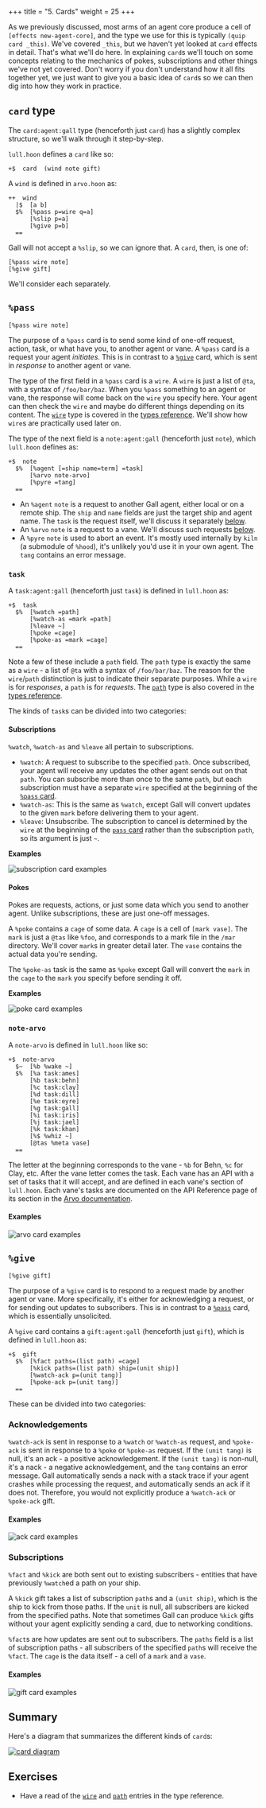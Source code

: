 +++
title = "5. Cards"
weight = 25
+++

As we previously discussed, most arms of an agent core produce a cell of
`[effects new-agent-core]`, and the type we use for this is typically `(quip card _this)`. We've covered `_this`, but we haven't yet looked at `card` effects
in detail. That's what we'll do here. In explaining `card`s we'll touch on some
concepts relating to the mechanics of pokes, subscriptions and other things
we've not yet covered. Don't worry if you don't understand how it all fits
together yet, we just want to give you a basic idea of `card`s so we can then
dig into how they work in practice.

## `card` type

The `card:agent:gall` type (henceforth just `card`) has a slightly complex
structure, so we'll walk through it step-by-step.

`lull.hoon` defines a `card` like so:

```hoon
+$  card  (wind note gift)
```

A `wind` is defined in `arvo.hoon` as:

```hoon
++  wind
  |$  [a b]
  $%  [%pass p=wire q=a]
      [%slip p=a]
      [%give p=b]
  ==
```

Gall will not accept a `%slip`, so we can ignore that. A `card`, then, is one
of:

```hoon
[%pass wire note]
[%give gift]
```

We'll consider each separately.

## `%pass`

```hoon
[%pass wire note]
```

The purpose of a `%pass` card is to send some kind of one-off request, action,
task, or what have you, to another agent or vane. A `%pass` card is a request
your agent _initiates_. This is in contrast to a [`%give`](#give) card, which is
sent in _response_ to another agent or vane.

The type of the first field in a `%pass` card is a `wire`. A `wire` is just a
list of `@ta`, with a syntax of `/foo/bar/baz`. When you `%pass` something to an
agent or vane, the response will come back on the `wire` you specify here. Your
agent can then check the `wire` and maybe do different things depending on its
content. The [`wire`](/courses/app-school/types#wire) type is covered in
the [types reference](/courses/app-school/types). We'll show how `wire`s
are practically used later on.

The type of the next field is a `note:agent:gall` (henceforth just `note`), which
`lull.hoon` defines as:

```hoon
+$  note
  $%  [%agent [=ship name=term] =task]
      [%arvo note-arvo]
      [%pyre =tang]
  ==
```

- An `%agent` `note` is a request to another Gall agent, either local or on a
  remote ship. The `ship` and `name` fields are just the target ship and agent
  name. The `task` is the request itself, we'll discuss it separately
  [below](#task).
- An `%arvo` `note` is a request to a vane. We'll discuss such requests
  [below](#note-arvo).
- A `%pyre` `note` is used to abort an event. It's mostly used internally by
  `kiln` (a submodule of `%hood`), it's unlikely you'd use it in your own agent. The `tang` contains an
  error message.

### `task`

A `task:agent:gall` (henceforth just `task`) is defined in `lull.hoon` as:

```hoon
+$  task
  $%  [%watch =path]
      [%watch-as =mark =path]
      [%leave ~]
      [%poke =cage]
      [%poke-as =mark =cage]
  ==
```

Note a few of these include a `path` field. The `path` type is exactly the same
as a `wire` - a list of `@ta` with a syntax of `/foo/bar/baz`. The reason for
the `wire`/`path` distinction is just to indicate their separate purposes. While
a `wire` is for _responses_, a `path` is for _requests_. The
[`path`](/courses/app-school/types#path) type is also covered in the
[types reference](/courses/app-school/types).

The kinds of `task`s can be divided into two categories:

#### Subscriptions

`%watch`, `%watch-as` and `%leave` all pertain to subscriptions.

- `%watch`: A request to subscribe to the specified `path`. Once subscribed,
  your agent will receive any updates the other agent sends out on that `path`.
  You can subscribe more than once to the same `path`, but each subscription
  must have a separate `wire` specified at the beginning of the [`%pass`
  card](#pass).
- `%watch-as`: This is the same as `%watch`, except Gall will convert updates to
  the given `mark` before delivering them to your agent.
- `%leave`: Unsubscribe. The subscription to cancel is determined by the `wire`
  at the beginning of the [`pass` card](#pass) rather than the subscription
  `path`, so its argument is just `~`.

**Examples**

![subscription card examples](https://media.urbit.org/courses/app-school/sub-cards.svg)

#### Pokes

Pokes are requests, actions, or just some data which you send to another agent.
Unlike subscriptions, these are just one-off messages.

A `%poke` contains a `cage` of some data. A `cage` is a cell of `[mark vase]`.
The `mark` is just a `@tas` like `%foo`, and corresponds to a mark file in the
`/mar` directory. We'll cover `mark`s in greater detail later. The `vase` contains
the actual data you're sending.

The `%poke-as` task is the same as `%poke` except Gall will convert the `mark`
in the `cage` to the `mark` you specify before sending it off.

**Examples**

![poke card examples](https://media.urbit.org/courses/app-school/poke-cards.svg)

### `note-arvo`

A `note-arvo` is defined in `lull.hoon` like so:

```hoon
+$  note-arvo
  $~  [%b %wake ~]
  $%  [%a task:ames]
      [%b task:behn]
      [%c task:clay]
      [%d task:dill]
      [%e task:eyre]
      [%g task:gall]
      [%i task:iris]
      [%j task:jael]
      [%k task:khan]
      [%$ %whiz ~]
      [@tas %meta vase]
  ==
```

The letter at the beginning corresponds to the vane - `%b` for Behn, `%c` for
Clay, etc. After the vane letter comes the task. Each vane has an API with a
set of tasks that it will accept, and are defined in each vane's section of
`lull.hoon`. Each vane's tasks are documented on the API Reference page of its
section in the [Arvo documentation](/system/kernel/arvo).

#### Examples

![arvo card examples](https://media.urbit.org/courses/app-school/arvo-cards.svg)

## `%give`

```hoon
[%give gift]
```

The purpose of a `%give` card is to respond to a request made by another agent
or vane. More specifically, it's either for acknowledging a request, or for
sending out updates to subscribers. This is in contrast to a [`%pass`](#give)
card, which is essentially unsolicited.

A `%give` card contains a `gift:agent:gall` (henceforth just `gift`), which is
defined in `lull.hoon` as:

```hoon
+$  gift
  $%  [%fact paths=(list path) =cage]
      [%kick paths=(list path) ship=(unit ship)]
      [%watch-ack p=(unit tang)]
      [%poke-ack p=(unit tang)]
  ==
```

These can be divided into two categories:

### Acknowledgements

`%watch-ack` is sent in response to a `%watch` or `%watch-as` request, and
`%poke-ack` is sent in response to a `%poke` or `%poke-as` request. If the
`(unit tang)` is null, it's an ack - a positive acknowledgement. If the `(unit tang)` is non-null, it's a nack - a negative acknowledgement, and the `tang`
contains an error message. Gall automatically sends a nack with a stack trace if
your agent crashes while processing the request, and automatically sends an ack
if it does not. Therefore, you would not explicitly produce a `%watch-ack` or
`%poke-ack` gift.

#### Examples

![ack card examples](https://media.urbit.org/courses/app-school/ack-cards.svg)

### Subscriptions

`%fact` and `%kick` are both sent out to existing subscribers - entities that
have previously `%watch`ed a path on your ship.

A `%kick` gift takes a list of subscription `path`s and a `(unit ship)`, which
is the ship to kick from those paths. If the `unit` is null, all subscribers are
kicked from the specified paths. Note that sometimes Gall can produce `%kick`
gifts without your agent explicitly sending a card, due to networking
conditions.

`%fact`s are how updates are sent out to subscribers. The `paths` field is a
list of subscription paths - all subscribers of the specified `path`s will
receive the `%fact`. The `cage` is the data itself - a cell of a `mark` and a
`vase`.

#### Examples

![gift card examples](https://media.urbit.org/courses/app-school/gift-cards.svg)

## Summary

Here's a diagram that summarizes the different kinds of `card`s:

[![card diagram](https://media.urbit.org/courses/app-school/card-diagram.svg)](https://media.urbit.org/courses/app-school/card-diagram.svg)

## Exercises

- Have a read of the [`wire`](/courses/app-school/types#wire) and
  [`path`](/courses/app-school/types#path) entries in the type reference.
